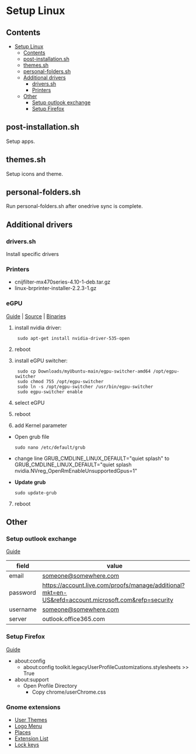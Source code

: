 # Setup Linux

## Contents

- [Setup Linux](#setup-linux)
  - [Contents](#contents)
  - [post-installation.sh](#post-installationsh)
  - [themes.sh](#themessh)
  - [personal-folders.sh](#personal-folderssh)
  - [Additional drivers](#additional-drivers)
    - [drivers.sh](#driverssh)
    - [Printers](#printers)
  - [Other](#other)
    - [Setup outlook exchange](#setup-outlook-exchange)
    - [Setup Firefox](#setup-firefox)

## post-installation.sh

Setup apps.

## themes.sh

Setup icons and theme.

## personal-folders.sh

Run personal-folders.sh after onedrive sync is complete.

## Additional drivers

### drivers.sh

Install specific drivers

### Printers

- cnijfilter-mx470series-4.10-1-deb.tar.gz
- linux-brprinter-installer-2.2.3-1.gz

### eGPU

[Guide](https://gist.github.com/valteu/1c0a9b7288cc3d77a6654a4d22d0ce9f) | [Source](https://github.com/hertg/egpu-switcher) | [Binaries](https://github.com/hertg/egpu-switcher/releases)

1. install nvidia driver:

        sudo apt-get install nvidia-driver-535-open

2. reboot
3. install eGPU switcher:

        sudo cp Downloads/myUbuntu-main/egpu-switcher-amd64 /opt/egpu-switcher
        sudo chmod 755 /opt/egpu-switcher
        sudo ln -s /opt/egpu-switcher /usr/bin/egpu-switcher
        sudo egpu-switcher enable

4. select eGPU
5. reboot
6. add Kernel parameter
  - Open grub file
        
        sudo nano /etc/default/grub

  - change line GRUB_CMDLINE_LINUX_DEFAULT="quiet splash" to GRUB_CMDLINE_LINUX_DEFAULT="quiet splash nvidia.NVreg_OpenRmEnableUnsupportedGpus=1"
  - **Update grub**

        sudo update-grub

7. reboot

## Other

### Setup outlook exchange

[Guide](https://stackoverflow.com/questions/65410453/add-outlook-calendar-to-gnome-calendar-ubuntu-20-10)

| field | value |
| ----- | ----- |
| email | someone@somewhere.com |
| password | https://account.live.com/proofs/manage/additional?mkt=en-US&refd=account.microsoft.com&refp=security
| username | someone@somewhere.com |
| server | outlook.office365.com |

### Setup Firefox

[Guide](https://www.youtube.com/watch?v=Qltekbt0K58&ab_channel=EasyOSX)

- about:config
  - about:config toolkit.legacyUserProfileCustomizations.stylesheets >> True
- about:support
  - Open Profile Directory
    - Copy chrome/userChrome.css

### Gnome extensions

- [User Themes](https://extensions.gnome.org/extension/19/user-themes/)
- [Logo Menu](https://extensions.gnome.org/extension/4451/logo-menu/)
- [Places](https://extensions.gnome.org/extension/8/places-status-indicator/)
- [Extension List](https://extensions.gnome.org/extension/3088/extension-list/)
- [Lock keys](https://extensions.gnome.org/extension/1532/lock-keys/)

